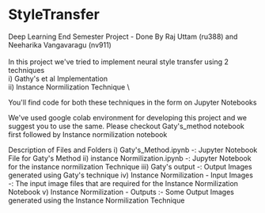 # StyleTransfer
Deep Learning End Semester Project - Done By Raj Uttam (ru388) and Neeharika Vangavaragu (nv911)\
\
In this project we've tried to implement neural style transfer using 2 techniques\
  i) Gathy's et al Implementation \
  ii) Instance Normilization Technique \

You'll find code for both these techniques in the form on Jupyter Notebooks

We've used google colab environment for developing this project and we suggest you to use the same. 
Please checkout Gaty's_method notebook first followed by Instance normilization notebook

Description of Files and Folders
  i) Gaty's_Method.ipynb -: Jupyter Notebook File for Gaty's Method
  ii) instance Normilization.ipynb -: Jupyter Notebook for the instance normilization Technique
  iii) Gaty's output -: Output Images generated using Gaty's technique
  iv) Instance Normilization - Input Images -: The input image files that are required for the Instance Normilization Notebook
  v) Instance Normilization - Outputs :- Some Output Images generated using the Instance Normilization Technique
  
